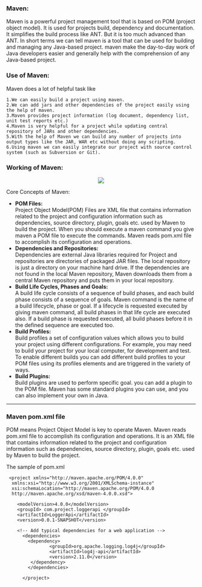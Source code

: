 

### Maven:

Maven is a powerful project management tool that is based on POM (project object model). It is used for projects build, dependency and documentation. It simplifies the build process like ANT. But it is too much advanced than ANT.
In short terms we can tell maven is a tool that can be used for building and managing any Java-based project. maven make the day-to-day work of Java developers easier and generally help with the comprehension of any Java-based project.

### Use of Maven:

Maven does a lot of helpful task like

    1.We can easily build a project using maven.
    2.We can add jars and other dependencies of the project easily using the help of maven.
    3.Maven provides project information (log document, dependency list, unit test reports etc.)
    4.Maven is very helpful for a project while updating central repository of JARs and other dependencies.
    5.With the help of Maven we can build any number of projects into output types like the JAR, WAR etc without doing any scripting.
    6.Using maven we can easily integrate our project with source control system (such as Subversion or Git).
    
### Working of Maven:

<p align="center"> <img src="https://media.geeksforgeeks.org/wp-content/uploads/How-Maven-Works.jpg"> </p>

Core Concepts of Maven:

  * **POM Files:**<br/> 
   Project Object Model(POM) Files are XML file that contains information related to the project and configuration information such as dependencies, source directory, plugin, goals etc. used by Maven to build the project. When you should execute a maven command you give maven a POM file to execute the commands. Maven reads pom.xml file to accomplish its configuration and operations.
  * **Dependencies and Repositories:**<br/>
     Dependencies are external Java libraries required for Project and repositories are directories of packaged JAR files. The local repository is just a directory on your machine hard drive. If the dependencies are not found in the local Maven repository, Maven downloads them from a central Maven repository and puts them in your local repository.
   * **Build Life Cycles, Phases and Goals:**<br/>
     A build life cycle consists of a sequence of build phases, and each build phase consists of a sequence of goals. Maven command is the name of a build lifecycle, phase or goal. If a lifecycle is requested executed by giving maven command, all build phases in that life cycle are executed also. If a build phase is requested executed, all build phases before it in the defined sequence are executed too.
   * **Build Profiles:**<br/>
      Build profiles a set of configuration values which allows you to build your project using different configurations. For example, you may need to build your project for your local computer, for development and test. To enable different builds you can add different build profiles to your POM files using its profiles elements and are triggered in the variety of ways.
   * **Build Plugins:**<br/>
      Build plugins are used to perform specific goal. you can add a plugin to the POM file. Maven has some standard plugins you can use, and you can also implement your own in Java.

-------------------

### Maven pom.xml file

POM means Project Object Model is key to operate Maven. Maven reads pom.xml file to accomplish its configuration and operations. It is an XML file that contains information related to the project and configuration information such as dependencies, source directory, plugin, goals etc. used by Maven to build the project.

The sample of pom.xml

     <project xmlns="http://maven.apache.org/POM/4.0.0"
      xmlns:xsi="http://www.w3.org/2001/XMLSchema-instance"
	  xsi:schemaLocation="http://maven.apache.org/POM/4.0.0
      http://maven.apache.org/xsd/maven-4.0.0.xsd">
		
		<modelVersion>4.0.0</modelVersion>
		<groupId> com.project.loggerapi </groupId>
		<artifactId>LoggerApi</artifactId>
		<version>0.0.1-SNAPSHOT</version>
		
	    <!-- Add typical dependencies for a web application -->
	      <dependencies>
			<dependency>
					<groupId>org.apache.logging.log4j</groupId>
					<artifactId>log4j-api</artifactId>
					<version>2.11.0</version>
		     </dependency>
	        </dependencies>
	
          </project>


